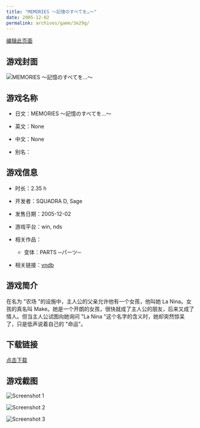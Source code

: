 ```yaml
---
title: "MEMORIES ～記憶のすべてを…～"
date: 2005-12-02
permalink: archives/game/3e29g/
---
```

[编辑此页面](https://github.com/ACG-3/ADV3-source/blob/main/source/_posts/MEMORIES%20%EF%BD%9E%E8%A8%98%E6%86%B6%E3%81%AE%E3%81%99%E3%81%B9%E3%81%A6%E3%82%92%E2%80%A6%EF%BD%9E.md)

## 游戏封面

![MEMORIES ～記憶のすべてを…～](https://pan.timero.xyz/d/onedrive/img_lib_001/MEMORIES%20%EF%BD%9E%E8%A8%98%E6%86%B6%E3%81%AE%E3%81%99%E3%81%B9%E3%81%A6%E3%82%92%E2%80%A6%EF%BD%9E_cover.avif)


## 游戏名称

- 日文：MEMORIES ～記憶のすべてを…～
- 英文：None
- 中文：None

- 别名：


## 游戏信息

- 时长：2.35 h
- 开发者：SQUADRA D, Sage
- 发售日期：2005-12-02
- 游戏平台：win, nds
- 相关作品：
   - 变体：PARTS ─パーツ─

- 相关链接：[vndb](https://vndb.org/v6085)


## 游戏简介

在名为 "农场 "的设施中，主人公的父亲允许他有一个女孩，他叫她 La Nina。女孩的真名叫 Make。她是一个开朗的女孩，很快就成了主人公的朋友，后来又成了情人。但当主人公试图向她询问 "La Nina "这个名字的含义时，她却突然惊呆了，只是低声说着自己的 "命运"。




## 下载链接

[点击下载](https://pan.timero.xyz/onedrive/adv_lib_001/MEMORIES%20%EF%BD%9E%E8%A8%98%E6%86%B6%E3%81%AE%E3%81%99%E3%81%B9%E3%81%A6%E3%82%92%E2%80%A6%EF%BD%9E)


## 游戏截图


![Screenshot 1](https://pan.timero.xyz/d/onedrive/img_lib_001/MEMORIES%20%EF%BD%9E%E8%A8%98%E6%86%B6%E3%81%AE%E3%81%99%E3%81%B9%E3%81%A6%E3%82%92%E2%80%A6%EF%BD%9E_Screenshot_1.avif)

![Screenshot 2](https://pan.timero.xyz/d/onedrive/img_lib_001/MEMORIES%20%EF%BD%9E%E8%A8%98%E6%86%B6%E3%81%AE%E3%81%99%E3%81%B9%E3%81%A6%E3%82%92%E2%80%A6%EF%BD%9E_Screenshot_2.avif)

![Screenshot 3](https://pan.timero.xyz/d/onedrive/img_lib_001/MEMORIES%20%EF%BD%9E%E8%A8%98%E6%86%B6%E3%81%AE%E3%81%99%E3%81%B9%E3%81%A6%E3%82%92%E2%80%A6%EF%BD%9E_Screenshot_3.avif)

